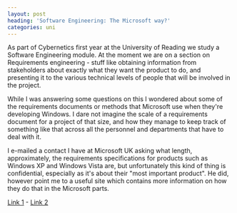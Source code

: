 ```yaml
---
layout: post
heading: 'Software Engineering: The Microsoft way?'
categories: uni
---
```


As part of Cybernetics first year at the University of Reading we study a Software Engineering module. At the moment we are on a section on Requirements engineering - stuff like obtaining information from stakeholders about exactly what they want the product to do, and presenting it to the various technical levels of people that will be involved in the project.

While I was answering some questions on this I wondered about some of the requirements documents or methods that Microsoft use when they're developing Windows. I dare not imagine the scale of a requirements document for a project of that size, and how they manage to keep track of something like that across all the personnel and departments that have to deal with it.

I e-mailed a contact I have at Microsoft UK asking what length, approximately, the requirements specifications for products such as Windows XP and Windows Vista are, but unfortunately this kind of thing is confidential, especially as it's about their "most important product". He did, however point me to a useful site which contains more information on how they do that in the Microsoft parts.

[Link 1](http://weblogs.asp.net/erobillard/archive/2004/11/17/259074.aspx) - [Link 2](http://blogs.msdn.com/markjo/archive/2008/02/05/how-microsoft-builds-software.aspx)